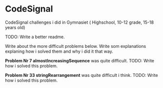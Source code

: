 # CodeSignal
CodeSignal challenges i did in Gymnasiet ( Highschool, 10-12 grade, 15-18 years old)

TODO: Write a better readme.

Write about the more difficult problems below. 
Write som explanations explaning how i solved them and why i did it that way.


**Problem Nr 7 almostIncreasingSequence** was quite difficult.
TODO: Write how i solved this problem.

**Problem Nr 33 stringRearrangement** was quite difficult i think.
TODO: Write how i solved this problem.